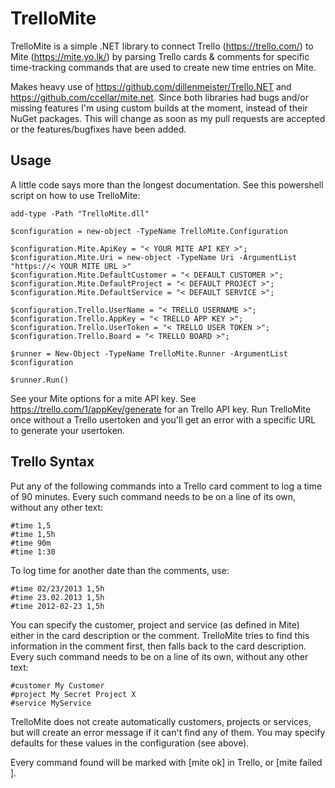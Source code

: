 TrelloMite
==========

TrelloMite is a simple .NET library to connect Trello (https://trello.com/) to Mite (https://mite.yo.lk/) by parsing Trello cards & comments for specific time-tracking commands that are used to create new time entries on Mite.

Makes heavy use of  https://github.com/dillenmeister/Trello.NET and https://github.com/ccellar/mite.net. Since both libraries had bugs and/or missing features I'm using custom builds at the moment, instead of their NuGet packages. This will change as soon as my pull requests are accepted or the features/bugfixes have been added.

Usage
-----
A little code says more than the longest documentation. See this powershell script on how to use TrelloMite:

	add-type -Path "TrelloMite.dll"

	$configuration = new-object -TypeName TrelloMite.Configuration

	$configuration.Mite.ApiKey = "< YOUR MITE API KEY >";
	$configuration.Mite.Uri = new-object -TypeName Uri -ArgumentList "https://< YOUR MITE URL >"
	$configuration.Mite.DefaultCustomer = "< DEFAULT CUSTOMER >";
	$configuration.Mite.DefaultProject = "< DEFAULT PROJECT >";
	$configuration.Mite.DefaultService = "< DEFAULT SERVICE >";

	$configuration.Trello.UserName = "< TRELLO USERNAME >";
	$configuration.Trello.AppKey = "< TRELLO APP KEY >";
	$configuration.Trello.UserToken = "< TRELLO USER TOKEN >";
	$configuration.Trello.Board = "< TRELLO BOARD >";

	$runner = New-Object -TypeName TrelloMite.Runner -ArgumentList $configuration

	$runner.Run()

See your Mite options for a mite API key.
See https://trello.com/1/appKey/generate for an Trello API key. Run TrelloMite once without a Trello usertoken and you'll get an error with a specific URL to generate your usertoken.

Trello Syntax
-------------
Put any of the following commands into a Trello card comment to log a time of 90 minutes. Every such command needs to be on a line of its own, without any other text:
	
	#time 1,5
	#time 1,5h
	#time 90m
	#time 1:30

To log time for another date than the comments, use:
	
	#time 02/23/2013 1,5h
	#time 23.02.2013 1,5h
	#time 2012-02-23 1,5h
	
You can specify the customer, project and service (as defined in Mite) either in the card description or the comment. TrelloMite tries to find this information in the comment first, then falls back to the card description. Every such command needs to be on a line of its own, without any other text:
	
	#customer My Customer
	#project My Secret Project X
	#service MyService
	
TrelloMite does not create automatically customers, projects or services, but will create an error message if it can't find any of them. You may specify defaults for these values in the configuration (see above).

Every command found will be marked with [mite ok] in Trello, or [mite failed <error message>].
